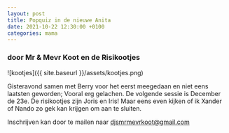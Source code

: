 ```yaml
---
layout: post
title: Popquiz in de nieuwe Anita
date: 2021-10-22 12:30:00 +0100
categories: mama
---
```


### door Mr & Mevr Koot en de Risikootjes
![kootjes]({{ site.baseurl }}/assets/kootjes.png)  

Gisteravond samen met Berry voor het eerst meegedaan en niet eens laatsten geworden; Vooral erg gelachen. De volgende sessie is December de 23e. De risikootjes zijn Joris en Iris! Maar eens even kijken of ik Xander of Nando zo gek kan krijgen om aan te sluiten.

Inschrijven kan door te mailen naar djsmrmevrkoot@gmail.com